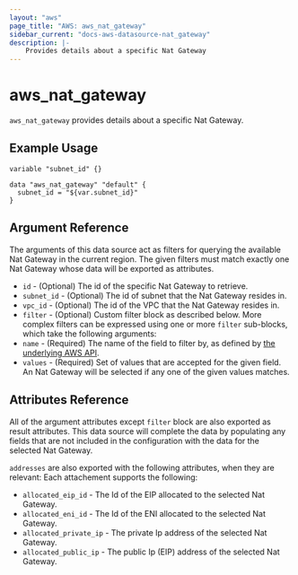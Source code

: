 ```yaml
---
layout: "aws"
page_title: "AWS: aws_nat_gateway"
sidebar_current: "docs-aws-datasource-nat_gateway"
description: |-
    Provides details about a specific Nat Gateway
---
```


# aws_nat_gateway

`aws_nat_gateway` provides details about a specific Nat Gateway.

## Example Usage

```hcl
variable "subnet_id" {}

data "aws_nat_gateway" "default" {
  subnet_id = "${var.subnet_id}"
}
```

## Argument Reference

The arguments of this data source act as filters for querying the available
Nat Gateway in the current region. The given filters must match exactly one
Nat Gateway whose data will be exported as attributes.

* `id` - (Optional) The id of the specific Nat Gateway to retrieve.
* `subnet_id` - (Optional) The id of subnet that the Nat Gateway resides in.
* `vpc_id` - (Optional) The id of the VPC that the Nat Gateway resides in.
* `filter` - (Optional) Custom filter block as described below.
More complex filters can be expressed using one or more `filter` sub-blocks,
which take the following arguments:
* `name` - (Required) The name of the field to filter by, as defined by
  [the underlying AWS API](https://docs.aws.amazon.com/AWSEC2/latest/APIReference/API_DescribeNatGateways.html).
* `values` - (Required) Set of values that are accepted for the given field.
  An Nat Gateway will be selected if any one of the given values matches.

## Attributes Reference

All of the argument attributes except `filter` block are also exported as
result attributes. This data source will complete the data by populating
any fields that are not included in the configuration with the data for
the selected Nat Gateway.

`addresses` are also exported with the following attributes, when they are relevant:
Each attachement supports the following:

* `allocated_eip_id` - The Id of the EIP allocated to the selected Nat Gateway.
* `allocated_eni_id` - The Id of the ENI allocated to the selected Nat Gateway.
* `allocated_private_ip` - The private Ip address of the selected Nat Gateway.
* `allocated_public_ip` - The public Ip (EIP) address of the selected Nat Gateway.
